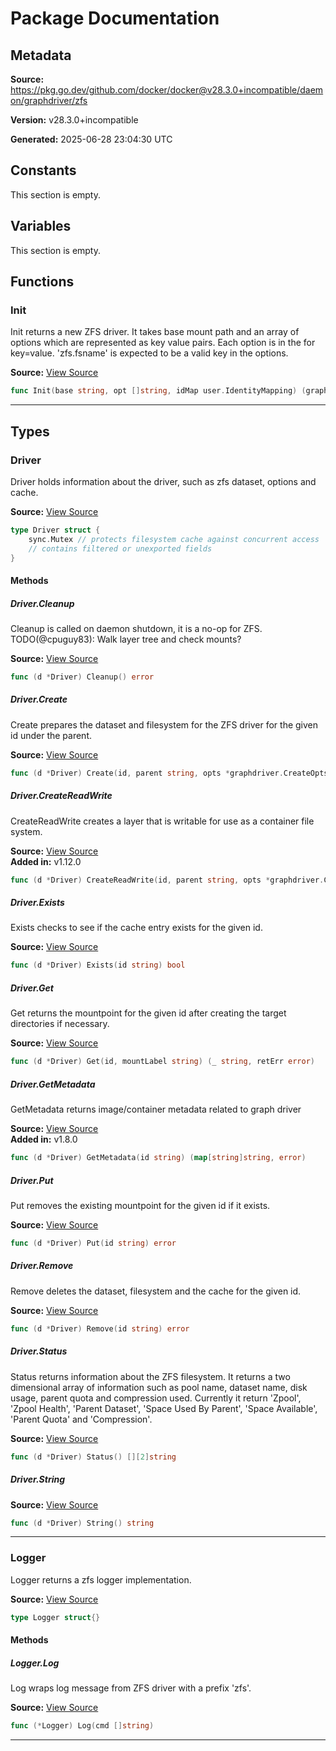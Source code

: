 # Package Documentation

## Metadata

**Source:** https://pkg.go.dev/github.com/docker/docker@v28.3.0+incompatible/daemon/graphdriver/zfs

**Version:** v28.3.0+incompatible

**Generated:** 2025-06-28 23:04:30 UTC

## Constants

This section is empty.

## Variables

This section is empty.

## Functions

### Init

Init returns a new ZFS driver.
It takes base mount path and an array of options which are represented as key value pairs.
Each option is in the for key=value. 'zfs.fsname' is expected to be a valid key in the options.

**Source:** [View Source](https://github.com/docker/docker/blob/v28.3.0/daemon/graphdriver/zfs/zfs.go#L49)  

```go
func Init(base string, opt []string, idMap user.IdentityMapping) (graphdriver.Driver, error)
```

---

## Types

### Driver

Driver holds information about the driver, such as zfs dataset, options and cache.

**Source:** [View Source](https://github.com/docker/docker/blob/v28.3.0/daemon/graphdriver/zfs/zfs.go#L176)  

```go
type Driver struct {
	sync.Mutex // protects filesystem cache against concurrent access
	// contains filtered or unexported fields
}
```

#### Methods

##### Driver.Cleanup

Cleanup is called on daemon shutdown, it is a no-op for ZFS.
TODO(@cpuguy83): Walk layer tree and check mounts?

**Source:** [View Source](https://github.com/docker/docker/blob/v28.3.0/daemon/graphdriver/zfs/zfs.go#L192)  

```go
func (d *Driver) Cleanup() error
```

##### Driver.Create

Create prepares the dataset and filesystem for the ZFS driver for the given id under the parent.

**Source:** [View Source](https://github.com/docker/docker/blob/v28.3.0/daemon/graphdriver/zfs/zfs.go#L274)  

```go
func (d *Driver) Create(id, parent string, opts *graphdriver.CreateOpts) error
```

##### Driver.CreateReadWrite

CreateReadWrite creates a layer that is writable for use as a container
file system.

**Source:** [View Source](https://github.com/docker/docker/blob/v28.3.0/daemon/graphdriver/zfs/zfs.go#L269)  
**Added in:** v1.12.0

```go
func (d *Driver) CreateReadWrite(id, parent string, opts *graphdriver.CreateOpts) error
```

##### Driver.Exists

Exists checks to see if the cache entry exists for the given id.

**Source:** [View Source](https://github.com/docker/docker/blob/v28.3.0/daemon/graphdriver/zfs/zfs.go#L447)  

```go
func (d *Driver) Exists(id string) bool
```

##### Driver.Get

Get returns the mountpoint for the given id after creating the target directories if necessary.

**Source:** [View Source](https://github.com/docker/docker/blob/v28.3.0/daemon/graphdriver/zfs/zfs.go#L380)  

```go
func (d *Driver) Get(id, mountLabel string) (_ string, retErr error)
```

##### Driver.GetMetadata

GetMetadata returns image/container metadata related to graph driver

**Source:** [View Source](https://github.com/docker/docker/blob/v28.3.0/daemon/graphdriver/zfs/zfs.go#L230)  
**Added in:** v1.8.0

```go
func (d *Driver) GetMetadata(id string) (map[string]string, error)
```

##### Driver.Put

Put removes the existing mountpoint for the given id if it exists.

**Source:** [View Source](https://github.com/docker/docker/blob/v28.3.0/daemon/graphdriver/zfs/zfs.go#L424)  

```go
func (d *Driver) Put(id string) error
```

##### Driver.Remove

Remove deletes the dataset, filesystem and the cache for the given id.

**Source:** [View Source](https://github.com/docker/docker/blob/v28.3.0/daemon/graphdriver/zfs/zfs.go#L354)  

```go
func (d *Driver) Remove(id string) error
```

##### Driver.Status

Status returns information about the ZFS filesystem. It returns a two dimensional array of information
such as pool name, dataset name, disk usage, parent quota and compression used.
Currently it return 'Zpool', 'Zpool Health', 'Parent Dataset', 'Space Used By Parent',
'Space Available', 'Parent Quota' and 'Compression'.

**Source:** [View Source](https://github.com/docker/docker/blob/v28.3.0/daemon/graphdriver/zfs/zfs.go#L200)  

```go
func (d *Driver) Status() [][2]string
```

##### Driver.String

**Source:** [View Source](https://github.com/docker/docker/blob/v28.3.0/daemon/graphdriver/zfs/zfs.go#L186)  

```go
func (d *Driver) String() string
```

---

### Logger

Logger returns a zfs logger implementation.

**Source:** [View Source](https://github.com/docker/docker/blob/v28.3.0/daemon/graphdriver/zfs/zfs.go#L39)  

```go
type Logger struct{}
```

#### Methods

##### Logger.Log

Log wraps log message from ZFS driver with a prefix 'zfs'.

**Source:** [View Source](https://github.com/docker/docker/blob/v28.3.0/daemon/graphdriver/zfs/zfs.go#L42)  

```go
func (*Logger) Log(cmd []string)
```

---

